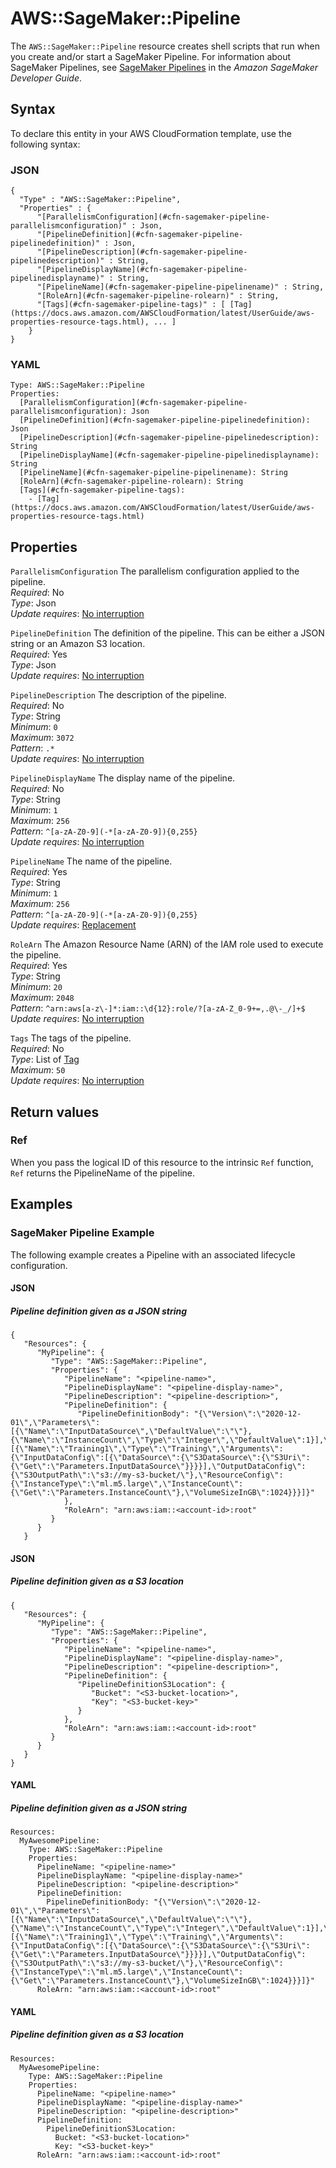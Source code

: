 # AWS::SageMaker::Pipeline<a name="aws-resource-sagemaker-pipeline"></a>

The `AWS::SageMaker::Pipeline` resource creates shell scripts that run when you create and/or start a SageMaker Pipeline\. For information about SageMaker Pipelines, see [SageMaker Pipelines](https://docs.aws.amazon.com/sagemaker/latest/dg/pipelines.html) in the *Amazon SageMaker Developer Guide*\.

## Syntax<a name="aws-resource-sagemaker-pipeline-syntax"></a>

To declare this entity in your AWS CloudFormation template, use the following syntax:

### JSON<a name="aws-resource-sagemaker-pipeline-syntax.json"></a>

```
{
  "Type" : "AWS::SageMaker::Pipeline",
  "Properties" : {
      "[ParallelismConfiguration](#cfn-sagemaker-pipeline-parallelismconfiguration)" : Json,
      "[PipelineDefinition](#cfn-sagemaker-pipeline-pipelinedefinition)" : Json,
      "[PipelineDescription](#cfn-sagemaker-pipeline-pipelinedescription)" : String,
      "[PipelineDisplayName](#cfn-sagemaker-pipeline-pipelinedisplayname)" : String,
      "[PipelineName](#cfn-sagemaker-pipeline-pipelinename)" : String,
      "[RoleArn](#cfn-sagemaker-pipeline-rolearn)" : String,
      "[Tags](#cfn-sagemaker-pipeline-tags)" : [ [Tag](https://docs.aws.amazon.com/AWSCloudFormation/latest/UserGuide/aws-properties-resource-tags.html), ... ]
    }
}
```

### YAML<a name="aws-resource-sagemaker-pipeline-syntax.yaml"></a>

```
Type: AWS::SageMaker::Pipeline
Properties: 
  [ParallelismConfiguration](#cfn-sagemaker-pipeline-parallelismconfiguration): Json
  [PipelineDefinition](#cfn-sagemaker-pipeline-pipelinedefinition): Json
  [PipelineDescription](#cfn-sagemaker-pipeline-pipelinedescription): String
  [PipelineDisplayName](#cfn-sagemaker-pipeline-pipelinedisplayname): String
  [PipelineName](#cfn-sagemaker-pipeline-pipelinename): String
  [RoleArn](#cfn-sagemaker-pipeline-rolearn): String
  [Tags](#cfn-sagemaker-pipeline-tags): 
    - [Tag](https://docs.aws.amazon.com/AWSCloudFormation/latest/UserGuide/aws-properties-resource-tags.html)
```

## Properties<a name="aws-resource-sagemaker-pipeline-properties"></a>

`ParallelismConfiguration`  <a name="cfn-sagemaker-pipeline-parallelismconfiguration"></a>
The parallelism configuration applied to the pipeline\.  
*Required*: No  
*Type*: Json  
*Update requires*: [No interruption](https://docs.aws.amazon.com/AWSCloudFormation/latest/UserGuide/using-cfn-updating-stacks-update-behaviors.html#update-no-interrupt)

`PipelineDefinition`  <a name="cfn-sagemaker-pipeline-pipelinedefinition"></a>
The definition of the pipeline\. This can be either a JSON string or an Amazon S3 location\.  
*Required*: Yes  
*Type*: Json  
*Update requires*: [No interruption](https://docs.aws.amazon.com/AWSCloudFormation/latest/UserGuide/using-cfn-updating-stacks-update-behaviors.html#update-no-interrupt)

`PipelineDescription`  <a name="cfn-sagemaker-pipeline-pipelinedescription"></a>
The description of the pipeline\.  
*Required*: No  
*Type*: String  
*Minimum*: `0`  
*Maximum*: `3072`  
*Pattern*: `.*`  
*Update requires*: [No interruption](https://docs.aws.amazon.com/AWSCloudFormation/latest/UserGuide/using-cfn-updating-stacks-update-behaviors.html#update-no-interrupt)

`PipelineDisplayName`  <a name="cfn-sagemaker-pipeline-pipelinedisplayname"></a>
The display name of the pipeline\.  
*Required*: No  
*Type*: String  
*Minimum*: `1`  
*Maximum*: `256`  
*Pattern*: `^[a-zA-Z0-9](-*[a-zA-Z0-9]){0,255}`  
*Update requires*: [No interruption](https://docs.aws.amazon.com/AWSCloudFormation/latest/UserGuide/using-cfn-updating-stacks-update-behaviors.html#update-no-interrupt)

`PipelineName`  <a name="cfn-sagemaker-pipeline-pipelinename"></a>
The name of the pipeline\.  
*Required*: Yes  
*Type*: String  
*Minimum*: `1`  
*Maximum*: `256`  
*Pattern*: `^[a-zA-Z0-9](-*[a-zA-Z0-9]){0,255}`  
*Update requires*: [Replacement](https://docs.aws.amazon.com/AWSCloudFormation/latest/UserGuide/using-cfn-updating-stacks-update-behaviors.html#update-replacement)

`RoleArn`  <a name="cfn-sagemaker-pipeline-rolearn"></a>
The Amazon Resource Name \(ARN\) of the IAM role used to execute the pipeline\.  
*Required*: Yes  
*Type*: String  
*Minimum*: `20`  
*Maximum*: `2048`  
*Pattern*: `^arn:aws[a-z\-]*:iam::\d{12}:role/?[a-zA-Z_0-9+=,.@\-_/]+$`  
*Update requires*: [No interruption](https://docs.aws.amazon.com/AWSCloudFormation/latest/UserGuide/using-cfn-updating-stacks-update-behaviors.html#update-no-interrupt)

`Tags`  <a name="cfn-sagemaker-pipeline-tags"></a>
The tags of the pipeline\.  
*Required*: No  
*Type*: List of [Tag](https://docs.aws.amazon.com/AWSCloudFormation/latest/UserGuide/aws-properties-resource-tags.html)  
*Maximum*: `50`  
*Update requires*: [No interruption](https://docs.aws.amazon.com/AWSCloudFormation/latest/UserGuide/using-cfn-updating-stacks-update-behaviors.html#update-no-interrupt)

## Return values<a name="aws-resource-sagemaker-pipeline-return-values"></a>

### Ref<a name="aws-resource-sagemaker-pipeline-return-values-ref"></a>

 When you pass the logical ID of this resource to the intrinsic `Ref` function, `Ref` returns the PipelineName of the pipeline\. 

## Examples<a name="aws-resource-sagemaker-pipeline--examples"></a>

### SageMaker Pipeline Example<a name="aws-resource-sagemaker-pipeline--examples--SageMaker_Pipeline_Example"></a>

The following example creates a Pipeline with an associated lifecycle configuration\.

#### JSON<a name="aws-resource-sagemaker-pipeline--examples--SageMaker_Pipeline_Example--json"></a>

##### Pipeline definition given as a JSON string
```
{
   "Resources": {
      "MyPipeline": {
         "Type": "AWS::SageMaker::Pipeline",
         "Properties": {
            "PipelineName": "<pipeline-name>",
            "PipelineDisplayName": "<pipeline-display-name>",
            "PipelineDescription": "<pipeline-description>",
            "PipelineDefinition": {
               "PipelineDefinitionBody": "{\"Version\":\"2020-12-01\",\"Parameters\":[{\"Name\":\"InputDataSource\",\"DefaultValue\":\"\"},{\"Name\":\"InstanceCount\",\"Type\":\"Integer\",\"DefaultValue\":1}],\"Steps\":[{\"Name\":\"Training1\",\"Type\":\"Training\",\"Arguments\":{\"InputDataConfig\":[{\"DataSource\":{\"S3DataSource\":{\"S3Uri\":{\"Get\":\"Parameters.InputDataSource\"}}}}],\"OutputDataConfig\":{\"S3OutputPath\":\"s3://my-s3-bucket/\"},\"ResourceConfig\":{\"InstanceType\":\"ml.m5.large\",\"InstanceCount\":{\"Get\":\"Parameters.InstanceCount\"},\"VolumeSizeInGB\":1024}}}]}"
            },
            "RoleArn": "arn:aws:iam::<account-id>:root"
         }
      }
   }
```

#### JSON<a name="aws-resource-sagemaker-pipeline--examples--SageMaker_Pipeline_Example--json"></a>

##### Pipeline definition given as a S3 location
```
{
   "Resources": {
      "MyPipeline": {
         "Type": "AWS::SageMaker::Pipeline",
         "Properties": {
            "PipelineName": "<pipeline-name>",
            "PipelineDisplayName": "<pipeline-display-name>",
            "PipelineDescription": "<pipeline-description>",
            "PipelineDefinition": {
               "PipelineDefinitionS3Location": {
                  "Bucket": "<S3-bucket-location>",
                  "Key": "<S3-bucket-key>"
               }
            },
            "RoleArn": "arn:aws:iam::<account-id>:root"
         }
      }
   }
}
```

#### YAML<a name="aws-resource-sagemaker-pipeline--examples--SageMaker_Pipeline_Example--yaml"></a>

##### Pipeline definition given as a JSON string
```
Resources:
  MyAwesomePipeline:
    Type: AWS::SageMaker::Pipeline
    Properties:
      PipelineName: "<pipeline-name>"
      PipelineDisplayName: "<pipeline-display-name>"
      PipelineDescription: "<pipeline-description>"
      PipelineDefinition:
        PipelineDefinitionBody: "{\"Version\":\"2020-12-01\",\"Parameters\":[{\"Name\":\"InputDataSource\",\"DefaultValue\":\"\"},{\"Name\":\"InstanceCount\",\"Type\":\"Integer\",\"DefaultValue\":1}],\"Steps\":[{\"Name\":\"Training1\",\"Type\":\"Training\",\"Arguments\":{\"InputDataConfig\":[{\"DataSource\":{\"S3DataSource\":{\"S3Uri\":{\"Get\":\"Parameters.InputDataSource\"}}}}],\"OutputDataConfig\":{\"S3OutputPath\":\"s3://my-s3-bucket/\"},\"ResourceConfig\":{\"InstanceType\":\"ml.m5.large\",\"InstanceCount\":{\"Get\":\"Parameters.InstanceCount\"},\"VolumeSizeInGB\":1024}}}]}"
      RoleArn: "arn:aws:iam::<account-id>:root"
```

#### YAML<a name="aws-resource-sagemaker-pipeline--examples--SageMaker_Pipeline_Example--yaml"></a>

##### Pipeline definition given as a S3 location
```
Resources:
  MyAwesomePipeline:
    Type: AWS::SageMaker::Pipeline
    Properties:
      PipelineName: "<pipeline-name>"
      PipelineDisplayName: "<pipeline-display-name>"
      PipelineDescription: "<pipeline-description>"
      PipelineDefinition:
        PipelineDefinitionS3Location:
          Bucket: "<S3-bucket-location>"
          Key: "<S3-bucket-key>"
      RoleArn: "arn:aws:iam::<account-id>:root"
```
